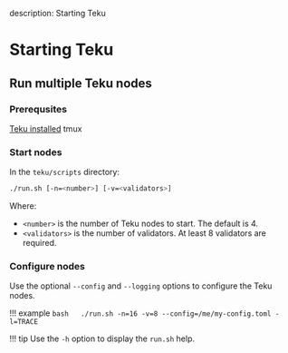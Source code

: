 description: Starting Teku     
<!--- END of page meta data -->

# Starting Teku 

## Run multiple Teku nodes 

### Prerequsites 

[Teku installed](Build-From-Source.md)
tmux 

### Start nodes 

In the `teku/scripts` directory: 

```bash
./run.sh [-n=<number>] [-v=<validators>]
```

Where:

* `<number>` is the number of Teku nodes to start. The default is 4. 
* `<validators>` is the number of validators. At least 8 validators are required. 

### Configure nodes 

Use the optional `--config` and `--logging` options to configure the Teku nodes.  

!!! example 
    ```bash  
    ./run.sh -n=16 -v=8 --config=/me/my-config.toml -l=TRACE
    ```
 
!!! tip
    Use the `-h` option to display the `run.sh` help. 
